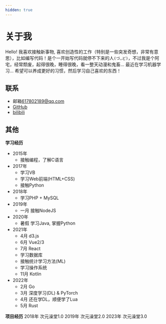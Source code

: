```yaml
---
hidden: true
---
```



# 关于我

Hello! 我喜欢接触新事物, 喜欢创造性的工作（特别是一些突发奇想，非常有意思），比如编写代码！是个一开始写代码就停不下来的人```(づ◡ど)```，不过我是个阿宅，经常颓废，起得很晚，睡得很晚，看一整天动漫和鬼畜...
最近在学习机器学习...
希望可以养成更好的习惯，然后学习自己喜欢的东西！

## 联系

+ 邮箱[617802189@qq.com](mailto:617802189@qq.com)
+ [GitHub](https://github.com/miaobuao)
+ [bilibili](https://space.bilibili.com/28587690)

## 其他

**学习经历**
+ 2015年
  + 接触编程，了解C语言
+ 2017年
  + 学习VB
  + 学习Web前端(HTML+CSS)
  + 接触Python
+ 2018年
  + 学习PHP + MySQL
+ 2019年
  + 一月 接触NodeJS
+ 2020年
  + 暑假 学习Java, 掌握Python
+ 2021年
  + 4月 d3.js
  + 6月 Vue2/3
  + 7月 React
  + 学习数据库
  + 接触统计学习方法(ML)
  + 学习操作系统
  + 11月 Kotlin
+ 2022年
  + 2月 Go
  + 3月 深度学习(DL) & PyTorch
  + 4月 还在学DL，顺便学了Lua
  + 5月 Rust

**项目经历**
2018年 次元澡堂1.0
2019年 次元澡堂2.0
2023年 次元澡堂3.0
